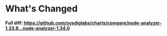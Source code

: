 # What's Changed

#### Full diff: https://github.com/sysdiglabs/charts/compare/node-analyzer-1.33.8...node-analyzer-1.34.0

